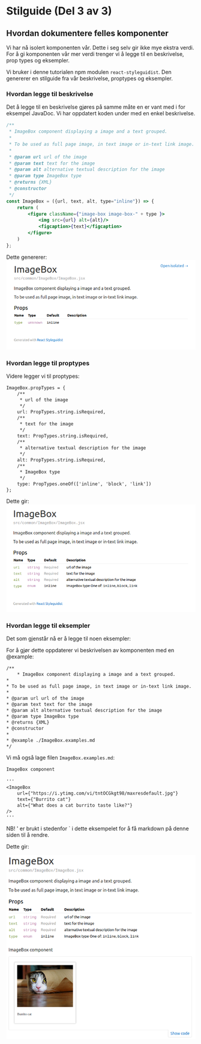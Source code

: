 # Stilguide (Del 3 av 3)


## Hvordan dokumentere felles komponenter
Vi har nå isolert komponenten vår. Dette i seg selv gir ikke mye ekstra verdi. For å gi komponenten vår mer verdi
trenger vi å legge til en beskrivelse, prop types og eksempler.

Vi bruker i denne tutorialen npm modulen ```react-styleguidist```. Den genererer en stilguide fra vår beskrivelse,
proptypes og eksempler.

### Hvordan legge til beskrivelse
Det å legge til en beskrivelse gjøres på samme måte en er vant med i for eksempel JavaDoc.
Vi har oppdatert koden under med en enkel beskrivelse.

```jsx
/**
 * ImageBox component displaying a image and a text grouped.
 *
 * To be used as full page image, in text image or in-text link image.
 *
 * @param url url of the image
 * @param text text for the image
 * @param alt alternative textual description for the image
 * @param type ImageBox type
 * @returns {XML}
 * @constructor
 */
const ImageBox = ({url, text, alt, type="inline"}) => {
    return (
        <figure className={"image-box image-box-" + type }>
            <img src={url} alt={alt}/>
            <figcaption>{text}</figcaption>
        </figure>
    )
};
```

Dette genererer:<br />
![ImageBox styleguide][style-guide-w-description]


### Hvordan legge til proptypes
Videre legger vi til proptypes:

```
ImageBox.propTypes = {
    /**
     * url of the image
     */
    url: PropTypes.string.isRequired,
    /**
     * text for the image
     */
    text: PropTypes.string.isRequired,
    /**
     * alternative textual description for the image
     */
    alt: PropTypes.string.isRequired,
    /**
     * ImageBox type
     */
    type: PropTypes.oneOf(['inline', 'block', 'link'])
};
```

Dette gir:<br />
![ImageBox styleguide width proptypes][style-guide-w-proptypes]


### Hvordan legge til eksempler

Det som gjenstår nå er å legge til noen eksempler:

For å gjør dette oppdaterer vi beskrivelsen av komponenten med en @example:

```
/**
    * ImageBox component displaying a image and a text grouped.
*
* To be used as full page image, in text image or in-text link image.
*
* @param url url of the image
* @param text text for the image
* @param alt alternative textual description for the image
* @param type ImageBox type
* @returns {XML}
* @constructor
*
* @example ./ImageBox.examples.md
*/
```

Vi må også lage filen ```ImageBox.examples.md```:

```
ImageBox component

'''
<ImageBox
    url={"https://i.ytimg.com/vi/tntOCGkgt98/maxresdefault.jpg"}
    text={"Burrito cat"}
    alt={"What does a cat burrito taste like?"}
/>
'''
```

NB! ' er brukt i stedenfor ` i dette eksempelet for å få markdown på denne siden til å rendre.

Dette gir:

![ImageBox styleguide with exampels][style-guide-w-exampels]



[style-guide-w-description]: ./img/style-guide-w-description.png
[style-guide-w-proptypes]: ./img/style-guide-w-proptypes.png
[style-guide-w-exampels]: ./img/style-guide-w-exampels.png


[1]: http://thesassway.com/intermediate/avoid-nested-selectors-for-more-modular-css
